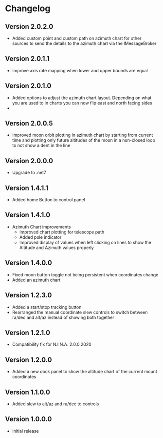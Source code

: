 ﻿# Changelog

## Version 2.0.2.0
- Added custom point and custom path on azimuth chart for other sources to send the details to the azimuth chart via the IMessageBroker

## Version 2.0.1.1
- Improve axis rate mapping when lower and upper bounds are equal

## Version 2.0.1.0
- Added options to adjust the azimuth chart layout. Depending on what you are used to in charts you can now flip east and north facing sides
- 
## Version 2.0.0.5
- Improved moon orbit plotting in azimuth chart by starting from current time and plotting only future altitudes of the moon in a non-closed loop to not show a dent in the line

## Version 2.0.0.0
- Upgrade to .net7

## Version 1.4.1.1
- Added home Button to control panel

## Version 1.4.1.0
- Azimuth Chart improvements
  - Improved chart plotting for telescope path
  - Added pole indicator
  - Improved display of values when left clicking on lines to show the Altitude and Azimuth values properly

## Version 1.4.0.0
- Fixed moon button toggle not being persistent when coordinates change
- Added an azimuth chart

## Version 1.2.3.0
- Added a start/stop tracking button
- Rearranged the manual coordinate slew controls to switch between ra/dec and alt/az instead of showing both together

## Version 1.2.1.0
- Compatibility fix for N.I.N.A. 2.0.0.2020

## Version 1.2.0.0
- Added a new dock panel to show the altitude chart of the current mount coordinates

## Version 1.1.0.0
- Added slew to alt/az and ra/dec to controls

## Version 1.0.0.0

- Initial release